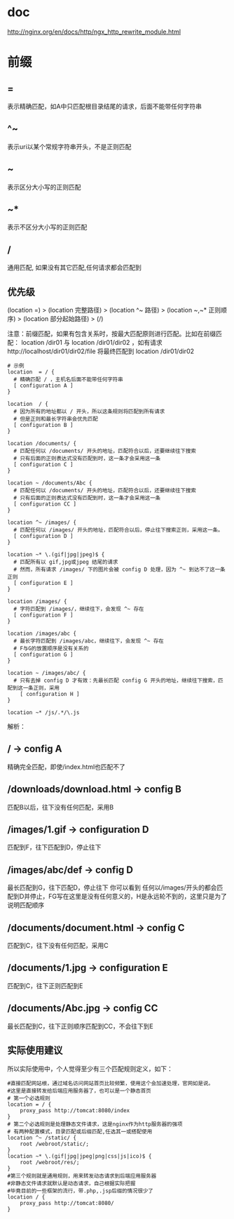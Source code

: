 # doc
http://nginx.org/en/docs/http/ngx_http_rewrite_module.html


# 前缀
## =
表示精确匹配，如A中只匹配根目录结尾的请求，后面不能带任何字符串
## ^~
表示uri以某个常规字符串开头，不是正则匹配
## ~
表示区分大小写的正则匹配
## ~*
表示不区分大小写的正则匹配
## / 
通用匹配, 如果没有其它匹配,任何请求都会匹配到

## 优先级
(location =) > (location 完整路径) > (location ^~ 路径) > (location ~,~* 正则顺序) > (location 部分起始路径) > (/)

注意：前缀匹配，如果有包含关系时，按最大匹配原则进行匹配。比如在前缀匹配： location /dir01 与 location /dir01/dir02 ，如有请求 http://localhost/dir01/dir02/file 将最终匹配到 location /dir01/dir02


```
# 示例
location  = / {
  # 精确匹配 / ，主机名后面不能带任何字符串
  [ configuration A ] 
}

location  / {
  # 因为所有的地址都以 / 开头，所以这条规则将匹配到所有请求
  # 但是正则和最长字符串会优先匹配
  [ configuration B ] 
}

location /documents/ {
  # 匹配任何以 /documents/ 开头的地址，匹配符合以后，还要继续往下搜索
  # 只有后面的正则表达式没有匹配到时，这一条才会采用这一条
  [ configuration C ] 
}

location ~ /documents/Abc {
  # 匹配任何以 /documents/ 开头的地址，匹配符合以后，还要继续往下搜索
  # 只有后面的正则表达式没有匹配到时，这一条才会采用这一条
  [ configuration CC ] 
}

location ^~ /images/ {
  # 匹配任何以 /images/ 开头的地址，匹配符合以后，停止往下搜索正则，采用这一条。
  [ configuration D ] 
}

location ~* \.(gif|jpg|jpeg)$ {
  # 匹配所有以 gif,jpg或jpeg 结尾的请求
  # 然而，所有请求 /images/ 下的图片会被 config D 处理，因为 ^~ 到达不了这一条正则
  [ configuration E ] 
}

location /images/ {
  # 字符匹配到 /images/，继续往下，会发现 ^~ 存在
  [ configuration F ] 
}

location /images/abc {
  # 最长字符匹配到 /images/abc，继续往下，会发现 ^~ 存在
  # F与G的放置顺序是没有关系的
  [ configuration G ] 
}

location ~ /images/abc/ {
  # 只有去掉 config D 才有效：先最长匹配 config G 开头的地址，继续往下搜索，匹配到这一条正则，采用
    [ configuration H ] 
}

location ~* /js/.*/\.js
```
解析：
## / -> config A
精确完全匹配，即使/index.html也匹配不了
## /downloads/download.html -> config B
匹配B以后，往下没有任何匹配，采用B
## /images/1.gif -> configuration D
匹配到F，往下匹配到D，停止往下
## /images/abc/def -> config D
最长匹配到G，往下匹配D，停止往下
你可以看到 任何以/images/开头的都会匹配到D并停止，FG写在这里是没有任何意义的，H是永远轮不到的，这里只是为了说明匹配顺序
## /documents/document.html -> config C
匹配到C，往下没有任何匹配，采用C
## /documents/1.jpg -> configuration E
匹配到C，往下正则匹配到E
## /documents/Abc.jpg -> config CC
最长匹配到C，往下正则顺序匹配到CC，不会往下到E

## 实际使用建议
所以实际使用中，个人觉得至少有三个匹配规则定义，如下：
```
#直接匹配网站根，通过域名访问网站首页比较频繁，使用这个会加速处理，官网如是说。
#这里是直接转发给后端应用服务器了，也可以是一个静态首页
# 第一个必选规则
location = / {
    proxy_pass http://tomcat:8080/index
}
# 第二个必选规则是处理静态文件请求，这是nginx作为http服务器的强项
# 有两种配置模式，目录匹配或后缀匹配,任选其一或搭配使用
location ^~ /static/ {
    root /webroot/static/;
}
location ~* \.(gif|jpg|jpeg|png|css|js|ico)$ {
    root /webroot/res/;
}
#第三个规则就是通用规则，用来转发动态请求到后端应用服务器
#非静态文件请求就默认是动态请求，自己根据实际把握
#毕竟目前的一些框架的流行，带.php,.jsp后缀的情况很少了
location / {
    proxy_pass http://tomcat:8080/
}
```













